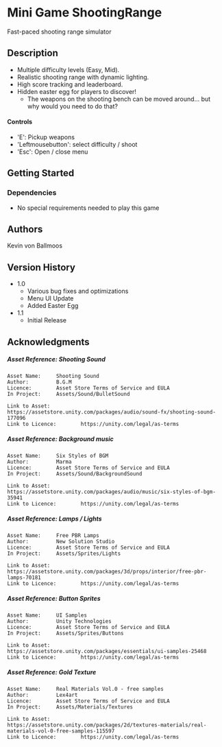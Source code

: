 # Mini Game ShootingRange

Fast-paced shooting range simulator

## Description

* Multiple difficulty levels (Easy, Mid).
* Realistic shooting range with dynamic lighting.
* High score tracking and leaderboard.
* Hidden easter egg for players to discover!
    * The weapons on the shooting bench can be moved around... but why would you need to do that?

#### Controls

* 'E': Pickup weapons
* 'Leftmousebutton': select difficulty / shoot
* 'Esc': Open / close menu

## Getting Started

### Dependencies

* No special requirements needed to play this game

## Authors

Kevin von Ballmoos

## Version History

* 1.0
    * Various bug fixes and optimizations
    * Menu UI Update
    * Added Easter Egg
* 1.1
    * Initial Release

## Acknowledgments

##### Asset Reference: Shooting Sound

```
Asset Name:     Shooting Sound
Author:         B.G.M
Licence:        Asset Store Terms of Service and EULA
In Project:     Assets/Sound/BulletSound

Link to Asset:          https://assetstore.unity.com/packages/audio/sound-fx/shooting-sound-177096
Link to Licence:    	https://unity.com/legal/as-terms
```


##### Asset Reference: Background music

```
Asset Name:     Six Styles of BGM
Author:         Marma
Licence:        Asset Store Terms of Service and EULA
In Project:     Assets/Sound/BackgroundSound

Link to Asset:          https://assetstore.unity.com/packages/audio/music/six-styles-of-bgm-35941
Link to Licence:    	https://unity.com/legal/as-terms
```

##### Asset Reference: Lamps / Lights

```
Asset Name:     Free PBR Lamps
Author:         New Solution Studio
Licence:        Asset Store Terms of Service and EULA
In Project:     Assets/Sprites/Lights

Link to Asset:          https://assetstore.unity.com/packages/3d/props/interior/free-pbr-lamps-70181
Link to Licence:    	https://unity.com/legal/as-terms
```

##### Asset Reference: Button Sprites

```
Asset Name:     UI Samples
Author:         Unity Technologies
Licence:        Asset Store Terms of Service and EULA
In Project:     Assets/Sprites/Buttons

Link to Asset:          https://assetstore.unity.com/packages/essentials/ui-samples-25468
Link to Licence:    	https://unity.com/legal/as-terms
```

##### Asset Reference: Gold Texture

```
Asset Name:     Real Materials Vol.0 - free samples
Author:         Lex4art
Licence:        Asset Store Terms of Service and EULA
In Project:     Assets/Materials/Textures

Link to Asset:          https://assetstore.unity.com/packages/2d/textures-materials/real-materials-vol-0-free-samples-115597
Link to Licence:    	https://unity.com/legal/as-terms
```